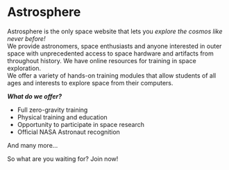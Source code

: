 # Astrosphere

Astrosphere is the only space website that lets you _explore the cosmos like never before!_  
We provide astronomers, space enthusiasts and anyone interested in outer space with unprecedented access to space hardware and artifacts from throughout history. We have online resources for training in space exploration.  
We offer a variety of hands-on training modules that allow students of all ages and interests to explore space from their computers.

***What do we offer?***

- Full zero-gravity training
- Physical training and education
- Opportunity to participate in space research
- Official NASA Astronaut recognition

And many more...

So what are you waiting for? Join now!
